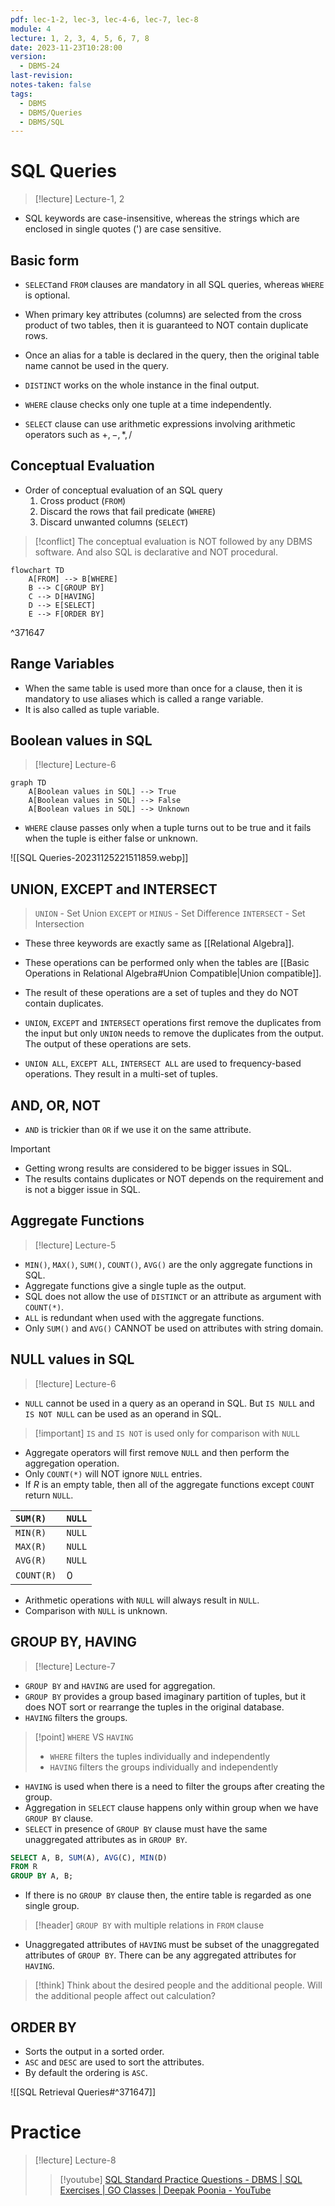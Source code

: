 ```yaml
---
pdf: lec-1-2, lec-3, lec-4-6, lec-7, lec-8
module: 4
lecture: 1, 2, 3, 4, 5, 6, 7, 8
date: 2023-11-23T10:28:00
version:
  - DBMS-24
last-revision: 
notes-taken: false
tags:
  - DBMS
  - DBMS/Queries
  - DBMS/SQL
---
```


# SQL Queries
> [!lecture] Lecture-1, 2

- SQL keywords are case-insensitive, whereas the strings which are enclosed in single quotes (') are case sensitive.
## Basic form

- `SELECT`and `FROM` clauses are mandatory in all SQL queries, whereas `WHERE` is optional.

- When primary key attributes (columns) are selected from the cross product of two tables, then it is guaranteed to NOT contain duplicate rows.
- Once an alias for a table is declared in the query, then the original table name cannot be used in the query.
- `DISTINCT` works on the whole instance in the final output.
- `WHERE` clause checks only one tuple at a time independently.
- `SELECT` clause can use arithmetic expressions involving arithmetic operators such as ${} +, -, \ast, / {}$

## Conceptual Evaluation
- Order of conceptual evaluation of an SQL query
	1. Cross product (`FROM`)
	2. Discard the rows that fail predicate (`WHERE`)
	3. Discard unwanted columns (`SELECT`)

> [!conflict] 
> The conceptual evaluation is NOT followed by any DBMS software. And also SQL is declarative and NOT procedural.

```mermaid
flowchart TD
	A[FROM] --> B[WHERE]
	B --> C[GROUP BY]
	C --> D[HAVING]
	D --> E[SELECT]
	E --> F[ORDER BY]
```

^371647

## Range Variables
- When the same table is used more than once for a clause, then it is mandatory to use aliases which is called a range variable.
- It is also called as tuple variable.

## Boolean values in SQL
> [!lecture] Lecture-6

```mermaid
graph TD
	A[Boolean values in SQL] --> True
	A[Boolean values in SQL] --> False
	A[Boolean values in SQL] --> Unknown
```
- `WHERE` clause passes only when a tuple turns out to be true and it fails when the tuple is either false or unknown.

![[SQL Queries-20231125221511859.webp]]

## UNION, EXCEPT and INTERSECT

> `UNION` - Set Union
> `EXCEPT` or `MINUS` - Set Difference
> `INTERSECT` - Set Intersection

- These three keywords are exactly same as [[Relational Algebra]].
- These operations can be performed only when the tables are [[Basic Operations in Relational Algebra#Union Compatible|Union compatible]].
- The result of these operations are a set of tuples and they do NOT contain duplicates.
- `UNION`, `EXCEPT` and `INTERSECT` operations first remove the duplicates from the input but only `UNION` needs to remove the duplicates from the output. The output of these operations are sets.

- `UNION ALL`, `EXCEPT ALL`, `INTERSECT ALL` are used to frequency-based operations. They result in a multi-set of tuples.

## AND, OR, NOT
- `AND` is trickier than `OR` if we use it on the same attribute.

> [!important] 
> - Getting wrong results are considered to be bigger issues in SQL.
> - The results contains duplicates or NOT depends on the requirement and is not a bigger issue in SQL.

## Aggregate Functions
> [!lecture] Lecture-5

- `MIN()`, `MAX()`, `SUM()`, `COUNT()`, `AVG()` are the only aggregate functions in SQL.
- Aggregate functions give a single tuple as the output.
- SQL does not allow the use of `DISTINCT` or an attribute as argument with `COUNT(*)`.
- `ALL` is redundant when used with the aggregate functions.
- Only `SUM()` and `AVG()` CANNOT be used on attributes with string domain.

## NULL values in SQL
> [!lecture] Lecture-6

- `NULL` cannot be used in a query as an operand in SQL. But `IS NULL` and `IS NOT NULL` can be used as an operand in SQL.
> [!important] `IS` and `IS NOT` is used only for comparison with `NULL`
- Aggregate operators will first remove `NULL` and then perform the aggregation operation.
- Only `COUNT(*)` will NOT ignore `NULL` entries.
- If ${} R$ is an empty table, then all of the aggregate functions except `COUNT` return `NULL`.

| `SUM(R)`   | `NULL` |
|:-----------|:-------|
| `MIN(R)`   | `NULL` |
| `MAX(R)`   | `NULL` |
| `AVG(R)`   | `NULL` |
| `COUNT(R)` |      $0$ |  

- Arithmetic operations with `NULL` will always result in `NULL`.
- Comparison with `NULL` is unknown.

## GROUP BY, HAVING
> [!lecture] Lecture-7

- `GROUP BY` and `HAVING` are used for aggregation.
- `GROUP BY` provides a group based imaginary partition of tuples, but it does NOT sort or rearrange the tuples in the original database.
- `HAVING` filters the groups.

> [!point] `WHERE` VS `HAVING`
>  - `WHERE` filters the tuples individually and independently
>  - `HAVING` filters the groups individually and independently

- `HAVING` is used when there is a need to filter the groups after creating the group.
- Aggregation in `SELECT` clause happens only within group when we have `GROUP BY` clause.
- `SELECT` in presence of `GROUP BY` clause must have the same unaggregated attributes as in `GROUP BY`.
```sql
SELECT A, B, SUM(A), AVG(C), MIN(D)
FROM R
GROUP BY A, B;
```

- If there is no `GROUP BY` clause then, the entire table is regarded as one single group.

> [!header] `GROUP BY` with multiple relations in `FROM` clause

- Unaggregated attributes of `HAVING` must be subset of the unaggregated attributes of `GROUP BY`. There can be any aggregated attributes for `HAVING`.


> [!think] 
> Think about the desired people and the additional people. Will the additional people affect out calculation?


## ORDER BY
- Sorts the output in a sorted order.
- `ASC` and `DESC` are used to sort the attributes.
- By default the ordering is `ASC`.

![[SQL Retrieval Queries#^371647]]

# Practice
> [!lecture] Lecture-8
>> [!youtube] [SQL Standard Practice Questions - DBMS | SQL Exercises | GO Classes | Deepak Poonia - YouTube](https://www.youtube.com/watch?v=5O9Hk46boGI)
